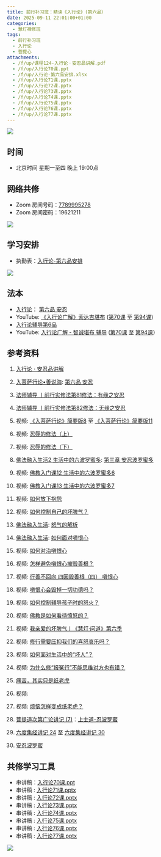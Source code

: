 ```yaml
---
title: 前行补习班：精读《入行论》(第六品）
date: 2025-09-11 22:01:00+01:00
categories:
  - 慧灯禅修班
tags:
  - 前行补习班
  - 入行论
  - 菩提心
attachments:
  - /f/up/课程124-入行论ㆍ安忍品讲解.pdf
  - /f/up/入行论70课.ppt
  - /f/up/入行论-第六品安排.xlsx
  - /f/up/入行论71课.pptx
  - /f/up/入行论72课.pptx
  - /f/up/入行论73课.pptx
  - /f/up/入行论74课.pptx
  - /f/up/入行论75课.pptx
  - /f/up/入行论76课.pptx
  - /f/up/入行论77课.pptx
---
```

![](/f/up/maxresdefault.jpg)

## 时间

* 北京时间 星期一至四  晚上 19:00点

## 网络共修

* Zoom 房间号码：[7789995278](https://zoom.us/j/7789995278)
* Zoom 房间密码：19621211

![](/f/up/寂天菩萨.jpg)

## 学习安排

* 执勤表：[入行论-第六品安排](/f/up/入行论-第六品安排.xlsx)

![](/f/up/timetable.jpg)

## 法本[](https://huidengchanxiu.net/refs/rxl/)

* [入行论](https://huidengchanxiu.net/refs/rxl/)： [第六品 安忍](https://huidengchanxiu.net/refs/rxl/06/)
* YouTube: [《入行论广解》索达吉堪布](https://www.youtube.com/playlist?list=PLAnEIprIVkld-Jal0w7-xsIjJ2tK_wBDp) ([第70课](https://www.youtube.com/watch?v=3X72X9jcNbw&list=PLAnEIprIVkld-Jal0w7-xsIjJ2tK_wBDp&index=70&t=1297s) 至 [第94课](https://www.youtube.com/watch?v=VkuTeGeTSQg&list=PLAnEIprIVkld-Jal0w7-xsIjJ2tK_wBDp&index=94))
* [入行论辅导第6品](https://huidengchanxiu.net/refs/rxl/fudao/rxl-fd06)
* YouTube: [入行论广解 - 智诚堪布 辅导](https://www.youtube.com/playlist?list=PL5y-PP7QihJ19S0ubwKo5pUOOcZByHowx) ([第70课](https://www.youtube.com/watch?v=aWSr4rS4OoI&list=PL5y-PP7QihJ19S0ubwKo5pUOOcZByHowx&index=66) 至 [第94课](https://www.youtube.com/watch?v=5Za4wqUqGQI&list=PL5y-PP7QihJ19S0ubwKo5pUOOcZByHowx&index=93)）

## 参考资料

1. [](https://huidengchanxiu.net/refs/qxgs)[](https://www.xianmixuezi.com/%E9%81%93%E6%AC%A1%E7%AC%AC%E6%96%87%E5%BA%93/%E8%8F%A9%E6%8F%90%E9%81%93%E6%AC%A1%E7%AC%AC%E5%B9%BF%E8%AE%BA/%E5%9B%9B%E8%8F%A9%E6%8F%90%E9%81%93%E6%AC%A1%E7%AC%AC%E5%B9%BF%E8%AE%BA%E8%AE%B2%E8%AE%B0%E4%B8%89/%E4%B8%8B%E5%A3%AB%E9%81%93)[](https://www.zhihuihai.net/%E6%99%BA%E6%82%B2%E5%AD%A6%E5%A0%82/2022%E4%BC%A0%E6%B3%95/%E4%BD%9B%E5%AD%90%E8%A1%8C%E9%87%8A2022)[](https://www.xianmixuezi.com/%E9%81%93%E6%AC%A1%E7%AC%AC%E6%96%87%E5%BA%93/%E8%8F%A9%E6%8F%90%E9%81%93%E6%AC%A1%E7%AC%AC%E5%B9%BF%E8%AE%BA/%E4%B9%9D%E8%8F%A9%E6%8F%90%E9%81%93%E6%AC%A1%E7%AC%AC%E5%B9%BF%E8%AE%BA%E8%AE%B2%E8%AE%B0%E5%85%AB/%E9%99%84%E5%BD%95%E4%B8%89%E5%8D%8E%E4%B8%A5%E7%BB%8F%E6%B3%95%E7%95%8C%E5%93%81%E8%8F%A9%E6%8F%90%E5%BF%83%E4%B9%8B%E6%AF%94%E5%96%BB)[](https://huidengchanxiu.net/refs/ptdcdgl/5/#%E4%B8%8A%E5%A3%AB%E9%81%93-%E8%8F%A9%E6%8F%90%E5%BF%83%E6%AC%A1%E7%AC%AC%E7%9B%AE%E5%BD%95)[入行论ㆍ安忍品讲解](/f/up/课程124-入行论ㆍ安忍品讲解.pdf)
2. [入菩萨行论•善说海](https://huidengchanxiu.net/refs/rxl/ssh): [第六品 安忍](https://huidengchanxiu.net/refs/rxl/ssh#%E7%AC%AC%E5%85%AD%E5%93%81-%E5%AE%89%E5%BF%8D)
3. [法师辅导 丨前行实修法第81修法：有缘之安忍](https://www.riyuebianzhao.com/初级/加行/前行实修法/法师辅导-丨前行实修法第81修法有缘之安忍)
4. [法师辅导 丨前行实修法第82修法：无缘之安忍](https://www.riyuebianzhao.com/初级/加行/前行实修法/法师辅导-丨前行实修法第82修法无缘之安忍)
5. 视频: [《入菩萨行论》简要版8](https://fohuifayu.com/index.php/huideng-jiangtang/fojiao-xinlixue/rupusaxinglun-jianyaoban/9239-l23010) 至 [《入菩萨行论》简要版11](https://fohuifayu.com/index.php/huideng-jiangtang/fojiao-xinlixue/rupusaxinglun-jianyaoban/9310-l23016)
6. 视频: [忍辱的修法（上）](https://fohuifayu.com/index.php/huideng-jiangtang/fofa-jianxiu/liu-du/756-l12024)
7. 视频: [忍辱的修法（下）](https://fohuifayu.com/index.php/huideng-jiangtang/fofa-jianxiu/liu-du/757-l12025)
8. [佛法融入生活2 生活中的六波罗蜜多](https://fohuifayu.com/index.php/huideng-zhiguang/dianzi-congshu/fofa-rongru-shenghuo/fofa-rongru-shenghuo-2): [第三章  安忍波罗蜜多](https://fohuifayu.com/index.php/huideng-zhiguang/dianzi-congshu/fofa-rongru-shenghuo/fofa-rongru-shenghuo-2/8598-a00511)
9. 视频: [佛教入门课12 生活中的六波罗蜜多6](https://fohuifayu.com/index.php/huideng-jiangtang/fofa-jianxiu/liu-du/3334-w00009)
10. 视频: [佛教入门课13 生活中的六波罗蜜多7](https://fohuifayu.com/index.php/huideng-jiangtang/fofa-jianxiu/liu-du/3320-l18088)
11. 视频: [如何放下抱怨](https://fohuifayu.com/index.php/huideng-jiangtang/fofa-jianxiu/ruhe-duizhi-fannao/767-l12042?title=%E5%AE%89%E5%BF%8D)
12. 视频: [如何控制自己的坏脾气？](https://fohuifayu.com/index.php/huideng-jiangtang/fofa-jianxiu/xiuxing-cidi/4007-l15029)
13. [佛法融入生活](https://fohuifayu.com/index.php/huideng-zhiguang/dianzi-congshu/fofa-rongru-shenghuo): [怒气的解析](https://fohuifayu.com/index.php/huideng-zhiguang/dianzi-congshu/fofa-rongru-shenghuo/9038-a00529)
14. [佛法融入生活](https://fohuifayu.com/index.php/huideng-zhiguang/dianzi-congshu/fofa-rongru-shenghuo): [如何面对嗔恨心](https://fohuifayu.com/index.php/huideng-zhiguang/dianzi-congshu/fofa-rongru-shenghuo/8875-a00120)
15. 视频: [如何对治嗔恨心](https://fohuifayu.com/index.php/huideng-jiangtang/fofa-jianxiu/ruhe-duizhi-fannao/589-l12007?title=)
16. 视频: [怎样避免嗔恨心摧毁善根？](https://fohuifayu.com/index.php/shipin-jingcui/wenda-zhailu/3710-V17072-V05?title=)
17. 视频: [行善不回向 四因毁善根（四） 嗔恨心](https://fohuifayu.com/index.php/shipin-jingcui/jingcai-shipin/4531-Y14013-Y05?title=)
18. 视频: [嗔恨心会毁掉一切功德吗？](https://fohuifayu.com/index.php/shipin-jingcui/wenda-zhailu/3557-V17017-V10?title=)
19. 视频: [如何控制辅导孩子时的怒火？](https://fohuifayu.com/index.php/shipin-jingcui/wenda-zhailu/9551-v21001-v01?title=%E5%97%94%E6%81%A8)
20. 视频: [佛教是如何看待愤怒的？](https://fohuifayu.com/index.php/shipin-jingcui/wenda-zhailu/9293-w21023-v101?title=)
21. 视频: [我亲爱的坏脾气丨《慧灯·问道》第六季](https://fohuifayu.com/index.php/shipin-jingcui/huideng-wendao/diliuji/wqadhpq/9292-w21023)
22. 视频: [修行需要压抑我们的喜怒哀乐吗？](https://fohuifayu.com/index.php/shipin-jingcui/wenda-zhailu/1921-V00106?title=)
23. 视频: [如何面对生活中的“坏人”？](https://fohuifayu.com/index.php/shipin-jingcui/wenda-zhailu/10241-v22004-v04)
24. 视频: [为什么修“报冤行”不能思维对方也有错？](https://fohuifayu.com/index.php/shipin-jingcui/wenda-zhailu/10135-v22011-v06)
25. [痛苦，其实只是纸老虎](https://fohuifayu.com/index.php/huideng-zhiguang/huideng-series/jiu-ce/8179-a00105?title=%E5%97%94%E6%81%A8#anchor)
26. 视频:
27. 视频: [烦恼怎样变成纸老虎？](https://fohuifayu.com/index.php/shipin-jingcui/wenda-zhailu/3669-V17023-V02?title=%E5%97%94%E6%81%A8)
























28. [菩提道次第广论讲记 (7)](https://huidengchanxiu.net/refs/ptdcdgl/7)：[上士道-忍波罗蜜](https://huidengchanxiu.net/refs/ptdcdgl/7#%E4%B8%8A%E5%A3%AB%E9%81%93-%E5%BF%8D%E6%B3%A2%E7%BD%97%E8%9C%9C%E7%9B%AE%E5%BD%95)
29. [六度集经讲记 24](https://www.xianmixuezi.com/%E4%BD%9B%E7%BB%8F%E5%AE%9D%E5%85%B8%E7%B3%BB%E5%88%97/%E5%85%AD%E5%BA%A6%E9%9B%86%E7%BB%8F/%E5%85%AD%E5%BA%A6%E9%9B%86%E7%BB%8F%E8%AE%B2%E8%AE%B0-24) 至 [六度集经讲记 30](https://www.xianmixuezi.com/%E4%BD%9B%E7%BB%8F%E5%AE%9D%E5%85%B8%E7%B3%BB%E5%88%97/%E5%85%AD%E5%BA%A6%E9%9B%86%E7%BB%8F/%E5%85%AD%E5%BA%A6%E9%9B%86%E7%BB%8F%E8%AE%B2%E8%AE%B0-30)
30. [安忍波罗蜜](https://www.xianmixuezi.com/%E9%81%93%E6%AC%A1%E7%AC%AC%E6%96%87%E5%BA%93/%E5%AE%89%E5%BF%8D%E6%B3%A2%E7%BD%97%E8%9C%9C/)

[](https://fohuifayu.com/index.php/huideng-jiangtang/fofa-jianxiu/xiuxing-cidi/4007-l15029)

## **共修学习工具**

* 串讲稿：[入行论70课.ppt](/f/up/入行论70课.ppt)
* 串讲稿 : [入行论71课.pptx](/f/up/入行论71课.pptx)
* 串讲稿 : [入行论72课.pptx](/f/up/入行论72课.pptx)
* 串讲稿 : [入行论73课.pptx](/f/up/入行论73课.pptx)
* 串讲稿 : [入行论74课.pptx](/f/up/入行论74课.pptx)
* 串讲稿 : [入行论75课.pptx](/f/up/入行论75课.pptx)
* 串讲稿 : [入行论76课.pptx](/f/up/入行论76课.pptx)
* 串讲稿 : [入行论77课.pptx](/f/up/入行论77课.pptx)

![](/f/up/q-a.jpg)
